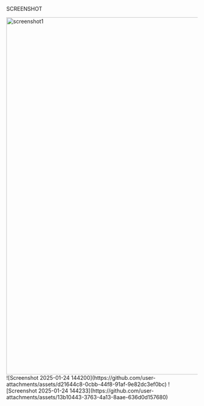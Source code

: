 SCREENSHOT

<img width="939" alt="screenshot1" src="https://github.com/user-attachments/assets/1e4f6e71-2284-4b9f-a4b2-5e8e704c88e5" />
![Screenshot 2025-01-24 144200](https://github.com/user-attachments/assets/d21644c8-0cbb-44f8-91af-9e82dc3ef0bc)
![Screenshot 2025-01-24 144233](https://github.com/user-attachments/assets/13b10443-3763-4a13-8aae-636d0d157680)
